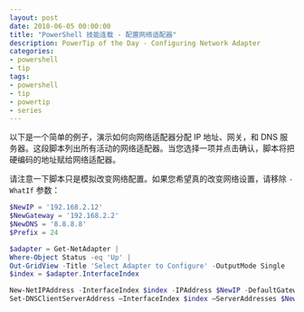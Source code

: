 ```yaml
---
layout: post
date: 2018-06-05 00:00:00
title: "PowerShell 技能连载 - 配置网络适配器"
description: PowerTip of the Day - Configuring Network Adapter
categories:
- powershell
- tip
tags:
- powershell
- tip
- powertip
- series
---
```

以下是一个简单的例子，演示如何向网络适配器分配 IP 地址、网关，和 DNS 服务器。这段脚本列出所有活动的网络适配器。当您选择一项并点击确认，脚本将把硬编码的地址赋给网络适配器。

请注意一下脚本只是模拟改变网络配置。如果您希望真的改变网络设置，请移除 `-WhatIf` 参数：

```powershell
$NewIP = '192.168.2.12'
$NewGateway = '192.168.2.2'
$NewDNS = '8.8.8.8'
$Prefix = 24

$adapter = Get-NetAdapter |
Where-Object Status -eq 'Up' |
Out-GridView -Title 'Select Adapter to Configure' -OutputMode Single
$index = $adapter.InterfaceIndex

New-NetIPAddress -InterfaceIndex $index -IPAddress $NewIP -DefaultGateway $NewGateway -PrefixLength $Prefix -AddressFamily IPv4 -WhatIf
Set-DNSClientServerAddress –InterfaceIndex $index –ServerAddresses $NewDNS -whatIf
```

<!--本文国际来源：[Configuring Network Adapter](http://community.idera.com/powershell/powertips/b/tips/posts/configuring-network-adapter)-->
